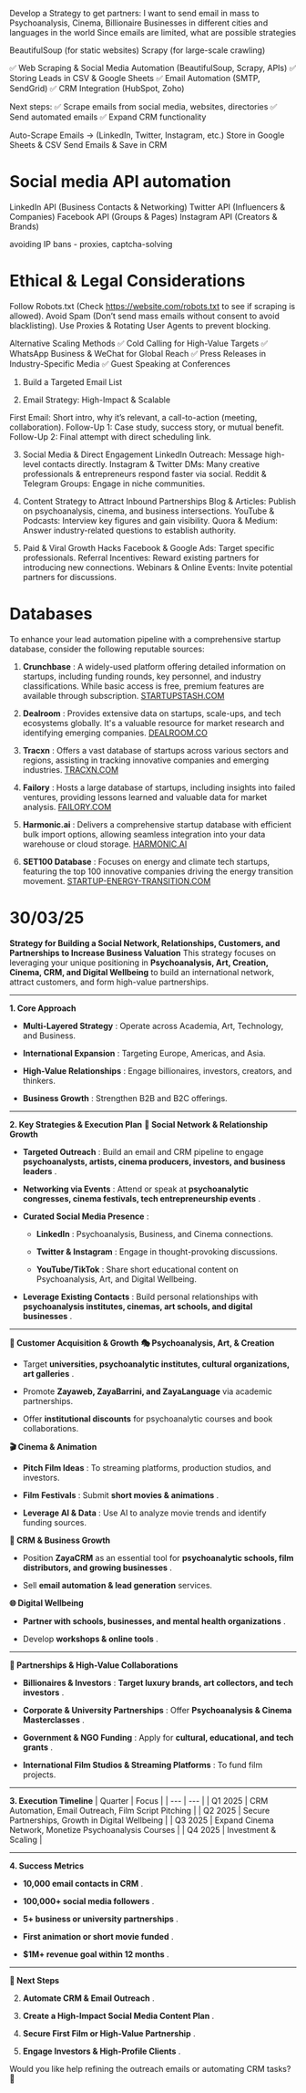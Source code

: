 Develop a Strategy to get partners: I want to send email in mass to Psychoanalysis, Cinema, Billionaire Businesses in different cities and  languages in the world
Since emails are limited, what are possible strategies

BeautifulSoup (for static websites)
Scrapy (for large-scale crawling)

✅ Web Scraping & Social Media Automation (BeautifulSoup, Scrapy, APIs)
✅ Storing Leads in CSV & Google Sheets
✅ Email Automation (SMTP, SendGrid)
✅ CRM Integration (HubSpot, Zoho)


Next steps:
✅ Scrape emails from social media, websites, directories
✅ Send automated emails
✅ Expand CRM functionality


Auto-Scrape Emails → (LinkedIn, Twitter, Instagram, etc.)
Store in Google Sheets & CSV
Send Emails & Save in CRM

# Social media API automation
LinkedIn API (Business Contacts & Networking)
Twitter API (Influencers & Companies)
Facebook API (Groups & Pages)
Instagram API (Creators & Brands)

avoiding IP bans - proxies, captcha-solving

# Ethical & Legal Considerations
Follow Robots.txt (Check https://website.com/robots.txt to see if scraping is allowed).
Avoid Spam (Don’t send mass emails without consent to avoid blacklisting).
Use Proxies & Rotating User Agents to prevent blocking.


Alternative Scaling Methods
✅ Cold Calling for High-Value Targets
✅ WhatsApp Business & WeChat for Global Reach
✅ Press Releases in Industry-Specific Media
✅ Guest Speaking at Conferences

1. Build a Targeted Email List

2. Email Strategy: High-Impact & Scalable

First Email: Short intro, why it’s relevant, a call-to-action (meeting, collaboration).
Follow-Up 1: Case study, success story, or mutual benefit.
Follow-Up 2: Final attempt with direct scheduling link.

3. Social Media & Direct Engagement
LinkedIn Outreach: Message high-level contacts directly.
Instagram & Twitter DMs: Many creative professionals & entrepreneurs respond faster via social.
Reddit & Telegram Groups: Engage in niche communities.

4. Content Strategy to Attract Inbound Partnerships
Blog & Articles: Publish on psychoanalysis, cinema, and business intersections.
YouTube & Podcasts: Interview key figures and gain visibility.
Quora & Medium: Answer industry-related questions to establish authority.

5. Paid & Viral Growth Hacks
Facebook & Google Ads: Target specific professionals.
Referral Incentives: Reward existing partners for introducing new connections.
Webinars & Online Events: Invite potential partners for discussions.

# Databases

To enhance your lead automation pipeline with a comprehensive startup database, consider the following reputable sources:

1. **Crunchbase** : A widely-used platform offering detailed information on startups, including funding rounds, key personnel, and industry classifications. While basic access is free, premium features are available through subscription. [STARTUPSTASH.COM](https://startupstash.com/tools/crunchbase/?utm_source=chatgpt.com)
 
2. **Dealroom** : Provides extensive data on startups, scale-ups, and tech ecosystems globally. It's a valuable resource for market research and identifying emerging companies. [DEALROOM.CO](https://dealroom.co/?utm_source=chatgpt.com)
 
3. **Tracxn** : Offers a vast database of startups across various sectors and regions, assisting in tracking innovative companies and emerging industries. [TRACXN.COM](https://tracxn.com/?utm_source=chatgpt.com)
 
4. **Failory** : Hosts a large database of startups, including insights into failed ventures, providing lessons learned and valuable data for market analysis. [FAILORY.COM](https://www.failory.com/startups?utm_source=chatgpt.com)
 
5. **Harmonic.ai** : Delivers a comprehensive startup database with efficient bulk import options, allowing seamless integration into your data warehouse or cloud storage. [HARMONIC.AI](https://www.harmonic.ai/?utm_source=chatgpt.com)
 
6. **SET100 Database** : Focuses on energy and climate tech startups, featuring the top 100 innovative companies driving the energy transition movement. [STARTUP-ENERGY-TRANSITION.COM](https://www.startup-energy-transition.com/set100-database/?utm_source=chatgpt.com)


# 30/03/25

**Strategy for Building a Social Network, Relationships, Customers, and Partnerships to Increase Business Valuation** 
This strategy focuses on leveraging your unique positioning in **Psychoanalysis, Art, Creation, Cinema, CRM, and Digital Wellbeing**  to build an international network, attract customers, and form high-value partnerships.


---


**1. Core Approach** 
 
- **Multi-Layered Strategy** : Operate across Academia, Art, Technology, and Business.
 
- **International Expansion** : Targeting Europe, Americas, and Asia.
 
- **High-Value Relationships** : Engage billionaires, investors, creators, and thinkers.
 
- **Business Growth** : Strengthen B2B and B2C offerings.



---


**2. Key Strategies & Execution Plan** 
**🔹 Social Network & Relationship Growth** 
 
- **Targeted Outreach** : Build an email and CRM pipeline to engage **psychoanalysts, artists, cinema producers, investors, and business leaders** .
 
- **Networking via Events** : Attend or speak at **psychoanalytic congresses, cinema festivals, tech entrepreneurship events** .
 
- **Curated Social Media Presence** :
 
  - **LinkedIn** : Psychoanalysis, Business, and Cinema connections.
 
  - **Twitter & Instagram** : Engage in thought-provoking discussions.
 
  - **YouTube/TikTok** : Share short educational content on Psychoanalysis, Art, and Digital Wellbeing.
 
- **Leverage Existing Contacts** : Build personal relationships with **psychoanalysis institutes, cinemas, art schools, and digital businesses** .



---


**🔹 Customer Acquisition & Growth** 
**🎭 Psychoanalysis, Art, & Creation** 
 
- Target **universities, psychoanalytic institutes, cultural organizations, art galleries** .
 
- Promote **Zayaweb, ZayaBarrini, and ZayaLanguage**  via academic partnerships.
 
- Offer **institutional discounts**  for psychoanalytic courses and book collaborations.

**🎬 Cinema & Animation** 
 
- **Pitch Film Ideas** : To streaming platforms, production studios, and investors.
 
- **Film Festivals** : Submit **short movies & animations** .
 
- **Leverage AI & Data** : Use AI to analyze movie trends and identify funding sources.

**💼 CRM & Business Growth** 
 
- Position **ZayaCRM**  as an essential tool for **psychoanalytic schools, film distributors, and growing businesses** .
 
- Sell **email automation & lead generation**  services.

**🌐 Digital Wellbeing** 
 
- **Partner with schools, businesses, and mental health organizations** .
 
- Develop **workshops & online tools** .



---


**🔹 Partnerships & High-Value Collaborations** 
 
- **Billionaires & Investors** : **Target luxury brands, art collectors, and tech investors** .
 
- **Corporate & University Partnerships** : Offer **Psychoanalysis & Cinema Masterclasses** .
 
- **Government & NGO Funding** : Apply for **cultural, educational, and tech grants** .
 
- **International Film Studios & Streaming Platforms** : To fund film projects.



---


**3. Execution Timeline** 
| Quarter | Focus | 
| --- | --- | 
| Q1 2025 | CRM Automation, Email Outreach, Film Script Pitching | 
| Q2 2025 | Secure Partnerships, Growth in Digital Wellbeing | 
| Q3 2025 | Expand Cinema Network, Monetize Psychoanalysis Courses | 
| Q4 2025 | Investment & Scaling | 



---


**4. Success Metrics** 
 
- **10,000 email contacts in CRM** .
 
- **100,000+ social media followers** .
 
- **5+ business or university partnerships** .
 
- **First animation or short movie funded** .
 
- **$1M+ revenue goal within 12 months** .



---


**📌 Next Steps** 
 
2. **Automate CRM & Email Outreach** .
 
4. **Create a High-Impact Social Media Content Plan** .
 
6. **Secure First Film or High-Value Partnership** .
 
8. **Engage Investors & High-Profile Clients** .


Would you like help refining the outreach emails or automating CRM tasks? 🚀